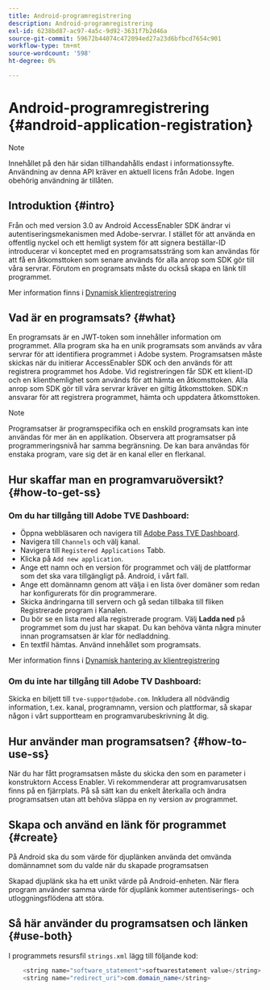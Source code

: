 ```yaml
---
title: Android-programregistrering
description: Android-programregistrering
exl-id: 6238bd87-ac97-4a5c-9d92-3631f7b2d46a
source-git-commit: 59672b44074c472094ed27a23d6bfbcd7654c901
workflow-type: tm+mt
source-wordcount: '598'
ht-degree: 0%

---
```


# Android-programregistrering {#android-application-registration}

>[!NOTE]
>
>Innehållet på den här sidan tillhandahålls endast i informationssyfte. Användning av denna API kräver en aktuell licens från Adobe. Ingen obehörig användning är tillåten.

## Introduktion {#intro}

Från och med version 3.0 av Android AccessEnabler SDK ändrar vi autentiseringsmekanismen med Adobe-servrar. I stället för att använda en offentlig nyckel och ett hemligt system för att signera beställar-ID introducerar vi konceptet med en programsatssträng som kan användas för att få en åtkomsttoken som senare används för alla anrop som SDK gör till våra servrar. Förutom en programsats måste du också skapa en länk till programmet.

Mer information finns i [Dynamisk klientregistrering](/help/authentication/dynamic-client-registration.md)

## Vad är en programsats? {#what}

En programsats är en JWT-token som innehåller information om programmet. Alla program ska ha en unik programsats som används av våra servrar för att identifiera programmet i Adobe system. Programsatsen måste skickas när du initierar AccessEnabler SDK och den används för att registrera programmet hos Adobe. Vid registreringen får SDK ett klient-ID och en klienthemlighet som används för att hämta en åtkomsttoken. Alla anrop som SDK gör till våra servrar kräver en giltig åtkomsttoken. SDK:n ansvarar för att registrera programmet, hämta och uppdatera åtkomsttoken.

>[!NOTE]
>
>Programsatser är programspecifika och en enskild programsats kan inte användas för mer än en applikation. Observera att programsatser på programmeringsnivå har samma begränsning. De kan bara användas för enstaka program, vare sig det är en kanal eller en flerkanal.

## Hur skaffar man en programvaruöversikt? {#how-to-get-ss}

### Om du har tillgång till Adobe TVE Dashboard:

* Öppna webbläsaren och navigera till [Adobe Pass TVE Dashboard](https://console.auth.adobe.com).
* Navigera till `Channels` och välj kanal.
* Navigera till `Registered Applications` Tabb.
* Klicka på `Add new application`.
* Ange ett namn och en version för programmet och välj de plattformar som det ska vara tillgängligt på. Android, i vårt fall.
* Ange ett domännamn genom att välja i en lista över domäner som redan har konfigurerats för din programmerare.
* Skicka ändringarna till servern och gå sedan tillbaka till fliken Registrerade program i Kanalen.
* Du bör se en lista med alla registrerade program. Välj **Ladda ned** på programmet som du just har skapat. Du kan behöva vänta några minuter innan programsatsen är klar för nedladdning.
* En textfil hämtas. Använd innehållet som programsats.

Mer information finns i [Dynamisk hantering av klientregistrering](/help/authentication/dynamic-client-registration-management.md)

### Om du inte har tillgång till Adobe TV Dashboard:

Skicka en biljett till `tve-support@adobe.com`. Inkludera all nödvändig information, t.ex. kanal, programnamn, version och plattformar, så skapar någon i vårt supportteam en programvarubeskrivning åt dig.

## Hur använder man programsatsen? {#how-to-use-ss}

När du har fått programsatsen måste du skicka den som en parameter i konstruktorn Access Enabler. Vi rekommenderar att programvarusatsen finns på en fjärrplats. På så sätt kan du enkelt återkalla och ändra programsatsen utan att behöva släppa en ny version av programmet.

## Skapa och använd en länk för programmet {#create}

På Android ska du som värde för djuplänken använda det omvända domännamnet som du valde när du skapade programsatsen

Skapad djuplänk ska ha ett unikt värde på Android-enheten. När flera program använder samma värde för djuplänk kommer autentiserings- och utloggningsflödena att störa.

## Så här använder du programsatsen och länken {#use-both}

I programmets resursfil `strings.xml` lägg till följande kod:

```JAVA
    <string name="software_statement">softwarestatement value</string>
    <string name="redirect_uri">com.domain_name</string>
```
